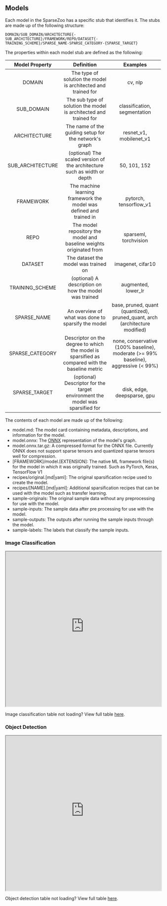 <!--
Copyright (c) 2021 - present / Neuralmagic, Inc. All Rights Reserved.

Licensed under the Apache License, Version 2.0 (the "License");
you may not use this file except in compliance with the License.
You may obtain a copy of the License at

   http://www.apache.org/licenses/LICENSE-2.0

Unless required by applicable law or agreed to in writing,
software distributed under the License is distributed on an "AS IS" BASIS,
WITHOUT WARRANTIES OR CONDITIONS OF ANY KIND, either express or implied.
See the License for the specific language governing permissions and
limitations under the License.
-->

## Models

Each model in the SparseZoo has a specific stub that identifies it. The stubs are made up of the following structure:

`DOMAIN/SUB_DOMAIN/ARCHITECTURE{-SUB_ARCHITECTURE}/FRAMEWORK/REPO/DATASET{-TRAINING_SCHEME}/SPARSE_NAME-SPARSE_CATEGORY-{SPARSE_TARGET}`

The properties within each model stub are defined as the following:

| Model Property   | Definition                                                                                     | Examples                                                                           |
|:----------------:|:----------------------------------------------------------------------------------------------:|:----------------------------------------------------------------------------------:|
| DOMAIN           | The type of solution the model is architected and trained for                                  | cv, nlp                                                                            |
| SUB_DOMAIN       | The sub type of solution the model is architected and trained for                              | classification, segmentation                                                       |
| ARCHITECTURE     | The name of the guiding setup for the network's graph                                          | resnet_v1, mobilenet_v1                                                            |
| SUB_ARCHITECTURE | (optional) The scaled version of the architecture such as width or depth                       | 50, 101, 152                                                                       |
| FRAMEWORK        | The machine learning framework the model was defined and trained in                            | pytorch, tensorflow_v1                                                             |
| REPO             | The model repository the model and baseline weights originated from                            | sparseml, torchvision                                                              |
| DATASET          | The dataset the model was trained on                                                           | imagenet, cifar10                                                                  |
| TRAINING_SCHEME  | (optional) A description on how the model was trained                                          | augmented, lower_lr                                                                |
| SPARSE_NAME      | An overview of what was done to sparsify the model                                             | base, pruned, quant (quantized), pruned_quant, arch (architecture modified)        |
| SPARSE_CATEGORY  | Descriptor on the degree to which the model is sparsified as compared with the baseline metric | none, conservative (100% baseline), moderate (>= 99% baseline), aggressive (< 99%) |
| SPARSE_TARGET    | (optional) Descriptor for the target environment the model was sparsified for                  | disk, edge, deepsparse, gpu                                                        |

The contents of each model are made up of the following:

- model.md: The model card containing metadata, descriptions, and information for the model.
- model.onnx: The [ONNX](https://onnx.ai/) representation of the model's graph.
- model.onnx.tar.gz: A compressed format for the ONNX file. 
    Currently ONNX does not support sparse tensors and quantized sparse tensors well for compression.
- [FRAMEWORK]/model.[EXTENSION]: The native ML framework file(s) for the model in which it was originally trained.
    Such as PyTorch, Keras, TensorFlow V1
- recipes/original.[md|yaml]: The original sparsification recipe used to create the model.
- recipes/[NAME].[md|yaml]: Additional sparsification recipes that can be used with the model such as transfer learning.
- sample-originals: The original sample data without any preprocessing for use with the model.
- sample-inputs: The sample data after pre processing for use with the model.
- sample-outputs: The outputs after running the sample inputs through the model.
- sample-labels: The labels that classify the sample inputs.

### Image Classification

<div>
    <iframe src="https://d1ysw759sjv4re.cloudfront.net/models/cv/classification" title="Image Classification Models" width="100%" height="500px"></iframe>
</div>

Image classification table not loading? View full table [here](https://d1ysw759sjv4re.cloudfront.net/models/cv/classification). 

### Object Detection

<div>
    <iframe src="https://d1ysw759sjv4re.cloudfront.net/models/cv/detection" title="Object Detect Models" width="100%" height="500px"></iframe>
</div>

Object detection table not loading? View full table [here](https://d1ysw759sjv4re.cloudfront.net/models/cv/detection). 
